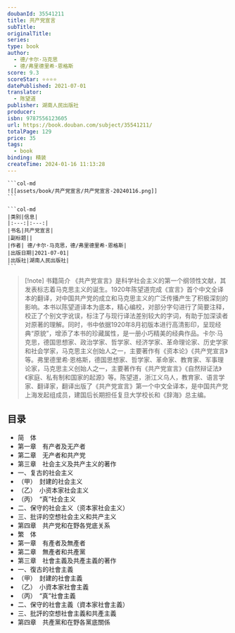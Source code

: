```yaml
---
doubanId: 35541211
title: 共产党宣言
subTitle: 
originalTitle: 
series: 
type: book
author: 
  - 德/卡尔·马克思
  - 德/弗里德里希·恩格斯
score: 9.3
scoreStar: ⭐⭐⭐⭐
datePublished: 2021-07-01
translator: 
  - 陈望道
publisher: 湖南人民出版社
producer: 
isbn: 9787556123605
url: https://book.douban.com/subject/35541211/
totalPage: 129
price: 35
tags:  
  - book
binding: 精装
createTime: 2024-01-16 11:13:28
---
```

````col
```col-md
![[assets/book/共产党宣言/共产党宣言-20240116.png]]
```

```col-md
|类别|信息|
|:---:|:---:|
|书名|共产党宣言|
|副标题||
|作者| 德/卡尔·马克思，德/弗里德里希·恩格斯|
|出版日期|2021-07-01|
|出版社|湖南人民出版社|
```
````

>[!note] 书籍简介
>《共产党宣言》是科学社会主义的第一个纲领性文献，其发表标志着马克思主义的诞生。1920年陈望道完成《宣言》首个中文全译本的翻译，对中国共产党的成立和马克思主义的广泛传播产生了积极深刻的影响。本书以陈望道译本为底本，精心编校，对部分字句进行了简要注释，校正了个别文字讹误，标注了与现行译法差别较大的字词，有助于加深读者对原著的理解。同时，书中依据1920年8月初版本进行高清影印，呈现经典“原貌”，增添了本书的珍藏属性，是一册小巧精美的经典作品。卡尔·马克思，德国思想家、政治学家、哲学家、经济学家、革命理论家、历史学家和社会学家，马克思主义创始人之一，主要著作有《资本论》《共产党宣言》等。弗里德里希·恩格斯，德国思想家、哲学家、革命家、教育家、军事理论家，马克思主义创始人之一，主要著作有《共产党宣言》《自然辩证法》《家庭、私有制和国家的起源》等。陈望道，浙江义乌人，教育家、语言学家、翻译家，翻译出版了《共产党宣言》第一个中文全译本，是中国共产党上海发起组成员，建国后长期担任复旦大学校长和《辞海》总主编。

## 目录
  - 简　体
  - 第一章　有产者及无产者
  - 第二章　无产者和共产党
  - 第三章　社会主义及共产主义的著作
  - 一、复古的社会主义
  - （甲）　封建的社会主义
  - （乙）　小资本家社会主义
  - （丙）　“真”社会主义
  - 二、保守的社会主义（资本家社会主义）
  - 三、批评的空想社会主义和共产主义
  - 第四章　共产党和在野各党底关系
  - 繁　体
  - 第一章　有產者及無產者
  - 第二章　無產者和共產黨
  - 第三章　社會主義及共產主義的著作
  - 一、復古的社會主義
  - （甲）　封建的社會主義
  - （乙）　小資本家社會主義
  - （丙）　“真”社會主義
  - 二、保守的社會主義（資本家社會主義）
  - 三、批評的空想社會主義和共產主義
  - 第四章　共產黨和在野各黨底關係
